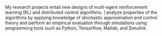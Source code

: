 My research projects entail new designs of multi-agent reinforcement learning (RL) and distributed control algorithms.
I analyze properties of the algorithms by applying knowledge of stochastic approximation and control theory and perform
an empirical evaluation through simulations using programming tools such as Python, Tensorflow, Matlab, and Simulink.

